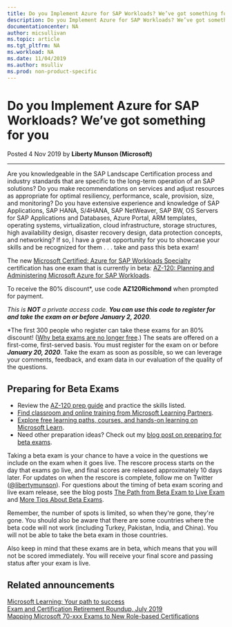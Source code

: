 ```yaml
---
title: Do you Implement Azure for SAP Workloads? We’ve got something for you | Microsoft Docs
description: Do you Implement Azure for SAP Workloads? We’ve got something for you 
documentationcenter: NA 
author: micsullivan
ms.topic: article
ms.tgt_pltfrm: NA
ms.workload: NA
ms.date: 11/04/2019
ms.author: msulliv
ms.prod: non-product-specific
---
```

# Do you Implement Azure for SAP Workloads? We’ve got something for you

Posted 4 Nov 2019 by **Liberty Munson (Microsoft)**

___

Are you knowledgeable in the SAP Landscape Certification process and industry standards that are specific to the long-term operation of an SAP solutions? Do you make recommendations on services and adjust resources as appropriate for optimal resiliency, performance, scale, provision, size, and monitoring? Do you have extensive experience and knowledge of SAP Applications, SAP HANA, S/4HANA, SAP NetWeaver, SAP BW, OS  Servers for SAP Applications and Databases, Azure Portal, ARM templates, operating systems, virtualization, cloud infrastructure, storage structures, high availability design, disaster recovery design, data protection concepts, and networking? If so, I have a great opportunity for you to showcase your skills and be recognized for them . . . take and pass this beta exam!

The new [Microsoft Certified: Azure for SAP Workloads Specialty](/learn/certifications/azure-for-sap-workloads-specialty?WT.mc_id=msignitethetour2019_AZ120blog_cert_azuresapworkloads-blog-wwl) certification has one exam that is currently in beta: [AZ-120: Planning and Administering Microsoft Azure for SAP Workloads](/learn/certifications/exams/az-120?WT.mc_id=msignitethetour2019_AZ120blog_cert_examaz120-blog-wwl).

To receive the 80% discount*, use code **AZ120Richmond** when prompted for payment.

*This is ***NOT*** a private access code. ***You can use this code to register for and take the exam on or before January 2, 2020***.*

*The first 300 people who register can take these exams for an 80% discount! ([Why beta exams are no longer free](https://www.microsoft.com/en-us/learning/community-blog-post.aspx?BlogId=8&Id=374922).) The seats are offered on a first-come, first-served basis. You must register for the exam on or before ***January 20, 2020***. Take the exam as soon as possible, so we can leverage your comments, feedback, and exam data in our evaluation of the quality of the questions.

## Preparing for Beta Exams

- Review the [AZ-120 prep guide](/learn/certifications/exams/az-120) and practice the skills listed.
- [Find classroom and online training from Microsoft Learning Partners](https://www.microsoft.com/learning/course-list.aspx).
- [Explore free learning paths, courses, and hands-on learning on Microsoft Learn](/learn/browse).
- Need other preparation ideas? Check out my [blog post on preparing for beta exams](https://www.microsoft.com/en-us/learning/community-blog-post.aspx?BlogId=8&Id=374544).

Taking a beta exam is your chance to have a voice in the questions we include on the exam when it goes live. The rescore process starts on the day that exams go live, and final scores are released approximately 10 days later. For updates on when the rescore is complete, follow me on Twitter ([@libertymunson](https://twitter.com/LibertyMunson)). For questions about the timing of beta exam scoring and live exam release, see the blog posts [The Path from Beta Exam to Live Exam](https://www.microsoft.com/en-us/learning/community-blog-post.aspx?BlogId=8&Id=374675) and [More Tips About Beta Exams](https://www.microsoft.com/en-us/learning/community-blog-post.aspx?BlogId=8&Id=374723).

Remember, the number of spots is limited, so when they're gone, they're gone. You should also be aware that there are some countries where the beta code will not work (including Turkey, Pakistan, India, and China). You will not be able to take the beta exam in those countries.

Also keep in mind that these exams are in beta, which means that you will not be scored immediately. You will receive your final score and passing status after your exam is live.

## Related announcements

[Microsoft Learning: Your path to success](https://www.microsoft.com/en-us/learning/community-blog-post.aspx?BlogId=8&Id=375243)  
[Exam and Certification Retirement Roundup, July 2019](https://www.microsoft.com/en-us/learning/community-blog-post.aspx?BlogId=8&Id=375242)  
[Mapping Microsoft 70-xxx Exams to New Role-based Certifications](https://www.microsoft.com/en-us/learning/community-blog-post.aspx?BlogId=8&Id=375236)

